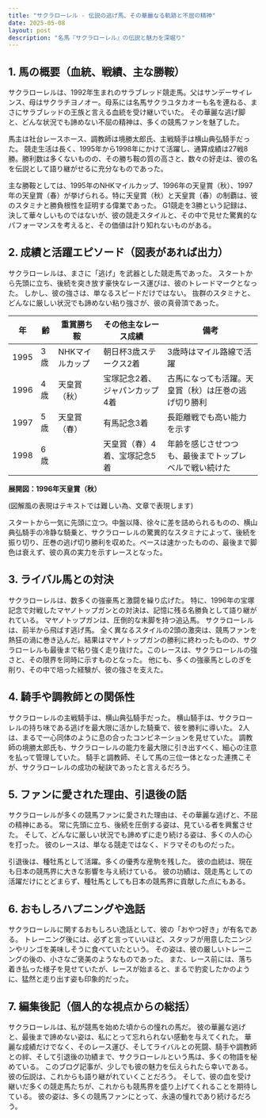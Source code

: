 ```yaml
---
title: "サクラローレル - 伝説の逃げ馬、その華麗なる軌跡と不屈の精神"
date: 2025-05-08
layout: post
description: "名馬『サクラローレル』の伝説と魅力を深堀り"
---
```


## 1. 馬の概要（血統、戦績、主な勝鞍）

サクラローレルは、1992年生まれのサラブレッド競走馬。父はサンデーサイレンス、母はサクラチヨノオー。母系には名馬サクラユタカオーも名を連ねる、まさにサラブレッドの王族と言える血統を受け継いでいた。  その華麗な逃げ脚と、どんな状況でも諦めない不屈の精神は、多くの競馬ファンを魅了した。

馬主は社台レースホース、調教師は境勝太郎氏、主戦騎手は横山典弘騎手だった。  競走生活は長く、1995年から1998年にかけて活躍し、通算成績は27戦8勝。勝利数は多くないものの、その勝ち鞍の質の高さと、数々の好走は、彼の名を伝説として語り継がせるに充分なものであった。

主な勝鞍としては、1995年のNHKマイルカップ、1996年の天皇賞（秋）、1997年の天皇賞（春）が挙げられる。特に天皇賞（秋）と天皇賞（春）の制覇は、彼のスタミナと勝負根性を証明する偉業であった。  G1競走を3勝という記録は、決して華々しいものではないが、彼の競走スタイルと、その中で見せた驚異的なパフォーマンスを考えると、その価値は計り知れないものがある。


## 2. 成績と活躍エピソード（図表があれば出力）

サクラローレルは、まさに「逃げ」を武器とした競走馬であった。  スタートから先頭に立ち、後続を突き放す豪快なレース運びは、彼のトレードマークとなった。  しかし、彼の強さは、単なるスピードだけではない。  抜群のスタミナと、どんなに厳しい状況でも諦めない粘り強さが、彼の真骨頂であった。

| 年 | 齢 | 重賞勝ち鞍 | その他主なレース成績 | 備考 |
|---|---|---|---|---|
| 1995 | 3歳 | NHKマイルカップ |  朝日杯3歳ステークス2着 |  3歳時はマイル路線で活躍 |
| 1996 | 4歳 | 天皇賞（秋） |  宝塚記念2着、ジャパンカップ4着 |  古馬になっても活躍。天皇賞（秋）は圧巻の逃げ切り勝利 |
| 1997 | 5歳 | 天皇賞（春） |  有馬記念3着 |  長距離戦でも高い能力を示す |
| 1998 | 6歳 |  |  天皇賞（春）4着、宝塚記念5着 |  年齢を感じさせつつも、最後までトップレベルで戦い続けた |


**展開図：1996年天皇賞（秋）**

(図解風の表現はテキストでは難しい為、文章で表現します)

スタートから一気に先頭に立つ。中盤以降、徐々に差を詰められるものの、横山典弘騎手の冷静な騎乗と、サクラローレルの驚異的なスタミナによって、後続を振り切り、圧巻の逃げ切り勝利を収めた。ペースは速かったものの、最後まで脚色は衰えず、彼の真の実力を示すレースとなった。


## 3. ライバル馬との対決

サクラローレルは、数多くの強豪馬と激闘を繰り広げた。  特に、1996年の宝塚記念で対戦したマヤノトップガンとの対決は、記憶に残る名勝負として語り継がれている。  マヤノトップガンは、圧倒的な末脚を持つ追込馬。  サクラローレルは、前半から飛ばす逃げ馬。  全く異なるスタイルの2頭の激突は、競馬ファンを熱狂の渦に巻き込んだ。結果はマヤノトップガンの勝利に終わったものの、サクラローレルも最後まで粘り強く走り抜けた。このレースは、サクラローレルの強さと、その限界を同時に示すものとなった。  他にも、多くの強豪馬としのぎを削り、その中で培った経験が、彼の強さを支えた。


## 4. 騎手や調教師との関係性

サクラローレルの主戦騎手は、横山典弘騎手だった。  横山騎手は、サクラローレルの持ち味である逃げを最大限に活かした騎乗で、彼を勝利に導いた。  2人は、まるで一心同体のように息の合ったコンビネーションを見せていた。  調教師の境勝太郎氏も、サクラローレルの能力を最大限に引き出すべく、細心の注意を払って管理していた。  騎手と調教師、そして馬の三位一体となった連携こそが、サクラローレルの成功の秘訣であったと言えるだろう。


## 5. ファンに愛された理由、引退後の話

サクラローレルが多くの競馬ファンに愛された理由は、その華麗な逃げと、不屈の精神にある。  常に先頭に立ち、後続を圧倒する姿は、見ている者を興奮させた。  そして、どんなに厳しい状況でも諦めずに走り続ける姿は、多くの人の心を打った。  彼のレースは、単なる競走ではなく、ドラマそのものだった。

引退後は、種牡馬として活躍。多くの優秀な産駒を残した。  彼の血統は、現在も日本の競馬界に大きな影響を与え続けている。  彼の功績は、競走馬としての活躍だけにとどまらず、種牡馬としても日本の競馬界に貢献した点にもある。


## 6. おもしろハプニングや逸話

サクラローレルに関するおもしろい逸話として、彼の「おやつ好き」が有名である。  トレーニング後には、必ずと言っていいほど、スタッフが用意したニンジンやリンゴを美味しそうに食べていたという。  その姿は、彼の厳しいトレーニングの後の、小さなご褒美のようなものであった。  また、レース前には、落ち着き払った様子を見せていたが、レースが始まると、まるで豹変したかのように、猛然と走り出す姿も印象的だった。


## 7. 編集後記（個人的な視点からの総括）

サクラローレルは、私が競馬を始めた頃からの憧れの馬だ。  彼の華麗な逃げと、最後まで諦めない姿は、私にとって忘れられない感動を与えてくれた。  華麗な成績だけでなく、そのレース運び、そしてライバルとの死闘、騎手や調教師との絆、そして引退後の功績まで、サクラローレルという馬は、多くの物語を秘めている。  このブログ記事が、少しでも彼の魅力を伝えられたら幸いである。  彼の伝説は、これからも語り継がれていくことだろう。  そして、彼の血を受け継いだ多くの競走馬たちが、これからも競馬界を盛り上げてくれることを期待している。  彼の姿は、多くの競馬ファンにとって、永遠の憧れであり続けるだろう。
